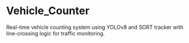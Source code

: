 # Vehicle_Counter
Real-time vehicle counting system using YOLOv8 and SORT tracker with line-crossing logic for traffic monitoring.
